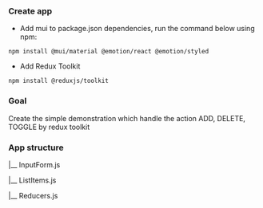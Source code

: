 ### Create app
* Add mui to package.json dependencies, run the command below using npm:
```
npm install @mui/material @emotion/react @emotion/styled
```
* Add Redux Toolkit
```
npm install @reduxjs/toolkit
```

### Goal
Create the simple demonstration which handle the action ADD, DELETE, TOGGLE by redux toolkit

### App structure
|__ InputForm.js

|__ ListItems.js

|__ Reducers.js